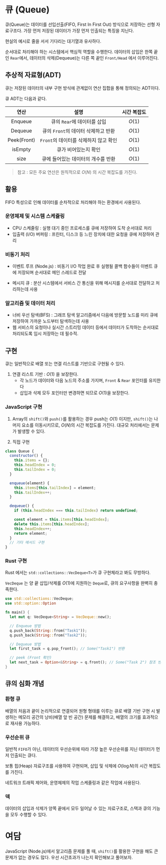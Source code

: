 # 큐 (Queue)

큐(Queue)는 데이터를 선입선출(FIFO, First In First Out) 방식으로 저장하는 선형 자료구조다.
가장 먼저 저장된 데이터가 가장 먼저 인출되는 특징을 지닌다.

현실의 예시로 줄을 서서 기다리는 대기열과 유사하다.

순서대로 처리해야 하는 시스템에서 핵심적 역할을 수행한다. 데이터의 삽입은 한쪽 끝인 `Rear`에서, 데이터의 삭제(Dequeue)는 다른 쪽 끝인 `Front/Head` 에서 이루어진다.

## 추상적 자료형(ADT)

큐는 저장된 데이터의 내부 구현 방식에 관계없이 연산 집합을 통해 정의되는 ADT이다.

큐 ADT는 다음과 같다.

|    연산     |                 설명                  | 시간 복잡도 |
| :---------: | :-----------------------------------: | :---------: |
|   Enqueue   |      큐의 `Rear`에 데이터를 삽입      |   $O(1)$    |
|   Dequeue   |  큐의 `Front`의 데이터 삭제하고 반환  |   $O(1)$    |
| Peek(Front) | `Front`의 데이터를 삭제하지 않고 확인 |   $O(1)$    |
|   isEmpty   |         큐가 비어있는지 확인          |   $O(1)$    |
|    size     |  큐에 들어있는 데이터의 개수를 반환   |   $O(1)$    |

> 참고 : 모든 주요 연산은 원칙적으로 $O(N)$ 의 시간 복잡도를 가진다.

## 활용

FIFO 특성으로 인해 데이터를 순차적으로 처리해야 하는 환경에서 사용된다.

### 운영체제 및 시스템 스케쥴링

- CPU 스케줄링 : 실행 대기 중인 프로세스를 큐에 저장하여 도착 순서대로 처리
- 입출력 (I/O) 버퍼링 : 프린터, 디스크 등 느린 장치에 대한 요청을 큐에 저장하여 관리

### 비동기 처리

- 이벤트 루프 (Node.js) : 비동기 I/O 작업 완료 후 실행될 콜백 함수들이 이벤트 큐에 저장되며 순서대로 메인 스레드로 전달

- 메시지 큐 : 분산 시스템에서 서비스 간 통신을 위해 메시지를 순서대로 전달하고 처리하는데 사용

### 알고리즘 및 데이터 처리

- 너비 우선 탐색(BFS) : 그래프 탐색 알고리즘에서 다음에 방문할 노드를 미리 큐에 저장하여 가까운 노드부터 탐색하는데 사용
- 웹 서비스의 요청이나 실시간 스트리밍 데이터 등에서 데이터가 도착하는 순서대로 처리되도록 임시 저장하는 데 필수적.

## 구현

큐는 일반적으로 배열 또는 연결 리스트를 기반으로 구현될 수 있다.

1. 연결 리스트 기반 : $O(1)$ 을 보장한다.
   - 각 노드가 데이터와 다음 노드의 주소를 가지며, `Front` & `Rear` 포인터를 유지한다
   - 삽입과 삭제 모두 포인터만 변경하면 되므로 $O(1)$을 보장한다.

### JavaScript 구현

1. Array의 `shift()`와 `push()`를 활용하는 경우 push는 $O(1)$ 이지만, `shift()`는 나머지 요소를 이동시키므로, $O(N)$의 시간 복잡도를 가진다. 대규모 처리에서는 문제가 발생할 수 있다.

2. 직접 구현

```js
class Queue {
  constructor() {
    this.items = {};
    this.headIndex = 0;
    this.tailIndex = 0;
  }

  enqueue(element) {
    this.items[this.tailIndex] = element;
    this.tailIndex++;
  }

  dequeue() {
    if (this.headIndex === this.tailIndex) return undefined;

    const element = this.items[this.headIndex];
    delete this.items[this.headIndex];
    this.headIndex++;
    return element;
  }
  // 기타 메서드 구현
}
```

### Rust 구현

Rust 에서는 `std::collections::VecDeque<T>`가 큐 구현체라고 봐도 무방하다.

`VecDeque` 는 양 끝 삽입/삭제를 $O(1)$에 지원하는 `Deque`로, 큐의 요구사항을 완벽히 충족한다.

```rust
use std::collections::VecDeque;
use std::option::Option

fn main() {
  let mut q: VecDeque<String> = VecDeque::new();

  // Enqueue 방법
  q.push_back(String::from("Task1"));
  q.push_back(String::from("Task2"));

  // Dequeue 방법
  let first_task = q.pop_front(); // Some("Task1") 반환

  // peek (Front 확인)
  let next_task = Option<&String> = q.front(); // Some("Task 2") 참조 반환
}
```

## 큐의 심화 개념

### 환형 큐

배열의 처음과 끝이 논리적으로 연결되어 원형 형태를 이루는 큐로 배열 기반 구현 시 발생하는 메모리 공간의 낭비(배열 앞 빈 공간) 문제를 해결하고, 배열의 크기를 효과적으로 재사용 가능하다.

### 우선순위 큐

일반적 `FIFO`가 아닌, 데이터의 우선순위에 따라 가장 높은 우선순위를 지닌 데이터가 먼저 인출되는 큐다.

보통 힙(Heap) 자료구조를 사용하여 구현되며, 삽입 및 삭제에 $O(\log N)$의 시간 복잡도를 가진다.

네트워크 트래픽 제어와, 운영체제의 작업 스케줄링과 같은 작업에 사용된다.

### 덱

데이터의 삽입과 삭제가 양쪽 끝에서 모두 일어날 수 있는 자료구조로, 스택과 큐의 기능을 모두 수행할 수 있다.

# 여담

JavaScript (Node.js)에서 알고리즘 문제를 풀 때, `shift()`를 활용한 구현을 해도 큰 문제가 없는 경우도 많다. 우선 시간초과가 나는지 확인해보고 풀어보자.
